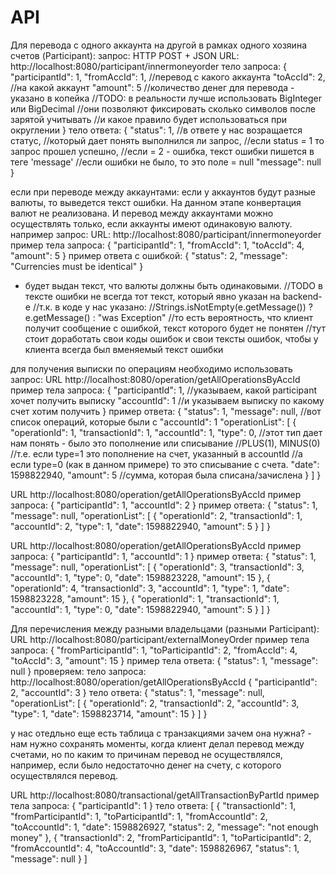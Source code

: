 # API
Для перевода с одного аккаунта на другой в рамках одного хозяина счетов (Participant):
запрос: 
HTTP POST + JSON
URL: http://localhost:8080/participant/innermoneyorder
тело запроса:
{
    "participantId": 1,
    "fromAccId": 1, //перевод с какого аккаунта
    "toAccId": 2, //на какой аккаунт
    "amount": 5 //количество денег для перевода - указано в копейка
    //TODO: в реальности лучше использовать BigInteger или BigDecimal
    //они позволяют фиксировать сколько символов после зарятой учитывать
    //и какое правило будет использоваться при округлении
}
тело ответа:
{
    "status": 1, //в ответе у нас возращается статус, 
    //который дает понять выполнился ли запрос, 
    //если status = 1 то запрос прошел успешно,
    //если = 2 - ошибка, текст ошибки пишется в теге 'message'
    //если ошибки не было, то это поле = null
    "message": null
}


если при переводе между аккаунтами: если у аккаунтов будут разные валюты,
то выведется текст ошибки. На данном этапе конвертация валют не реализована.
И перевод между аккаунтами можно осуществлять только, если аккаунты имеют одинаковую валюту.
например запрос:
URL: http://localhost:8080/participant/innermoneyorder
пример тела запроса:
{
    "participantId": 1,
    "fromAccId": 1,
    "toAccId": 4,
    "amount": 5
}
пример ответа с ошибкой:
{
    "status": 2,
    "message": "Currencies must be identical"
}
- будет выдан текст, что валюты должны быть одинаковыми.
//TODO в тексте ошибки не всегда тот текст, который явно указан на backend-е
//т.к. в коде у нас указано:
//Strings.isNotEmpty(e.getMessage()) ? e.getMessage() : "was Exception"
//то есть вероятность, что клиент получит сообщение с ошибкой, текст которого будет не понятен
//тут стоит доработать свои коды ошибок и свои тексты ошибок, чтобы у клиента всегда был вменяемый текст ошибки


для получения выписки по операциям 
необходимо использовать запрос:
URL http://localhost:8080/operation/getAllOperationsByAccId
пример тела запроса:
{
    "participantId": 1, //указываем, какой participant хочет получить выписку
    "accountId": 1 //и указываем выписку по какому счет хотим получить
}
пример ответа:
{
    "status": 1,
    "message": null,
    //вот список операций, которые были с "accountId": 1
    "operationList": [
        {
            "operationId": 1,
            "transactionId": 1,
            "accountId": 1,
            "type": 0, //этот тип дает нам понять - было это пополнение или списывание
            //PLUS(1), MINUS(0)
            //т.е. если type=1 это пополнение на счет, указанный в accountId
            //а если type=0 (как в данном примере) то это списывание с счета.
            "date": 1598822940,
            "amount": 5 //сумма, которая была списана/зачислена
        }
    ]
}


URL http://localhost:8080/operation/getAllOperationsByAccId
пример запроса:
{
    "participantId": 1,
    "accountId": 2
}
пример ответа:
{
    "status": 1,
    "message": null,
    "operationList": [
        {
            "operationId": 2,
            "transactionId": 1,
            "accountId": 2,
            "type": 1,
            "date": 1598822940,
            "amount": 5
        }
    ]
}


URL http://localhost:8080/operation/getAllOperationsByAccId
пример запроса:
{
    "participantId": 1,
    "accountId": 1
}
пример ответа:
{
    "status": 1,
    "message": null,
    "operationList": [
        {
            "operationId": 3,
            "transactionId": 3,
            "accountId": 1,
            "type": 0,
            "date": 1598823228,
            "amount": 15
        },
        {
            "operationId": 4,
            "transactionId": 3,
            "accountId": 1,
            "type": 1,
            "date": 1598823228,
            "amount": 15
        },
        {
            "operationId": 1,
            "transactionId": 1,
            "accountId": 1,
            "type": 0,
            "date": 1598822940,
            "amount": 5
        }
    ]
}


Для перечисления между разными владельцами (разными Participant):
URL http://localhost:8080/participant/externalMoneyOrder
пример тела запроса:
{
    "fromParticipantId": 1,
    "toParticipantId": 2,
    "fromAccId": 4,
    "toAccId": 3,
    "amount": 15
}
пример тела ответа:
{
    "status": 1,
    "message": null
}
проверяем:
тело запроса:
http://localhost:8080/operation/getAllOperationsByAccId
{
    "participantId": 2,
    "accountId": 3
}
тело ответа:
{
    "status": 1,
    "message": null,
    "operationList": [
        {
            "operationId": 2,
            "transactionId": 2,
            "accountId": 3,
            "type": 1,
            "date": 1598823714,
            "amount": 15
        }
    ]
}


у нас отедльно еще есть таблица с транзакциями
зачем она нужна? - нам нужно сохранять моменты, 
когда клиент делал перевод между счетами, 
но по каким то причинам перевод не осуществлялся,
например, если было недостаточно денег на счету, 
с которого осуществлялся перевод.

URL http://localhost:8080/transactional/getAllTransactionByPartId
пример тела запроса:
{
    "participantId": 1
}
тело ответа:
[
    {
        "transactionId": 1,
        "fromParticipantId": 1,
        "toParticipantId": 1,
        "fromAccountId": 2,
        "toAccountId": 1,
        "date": 1598826927,
        "status": 2,
        "message": "not enough money"
    },
    {
        "transactionId": 2,
        "fromParticipantId": 1,
        "toParticipantId": 2,
        "fromAccountId": 4,
        "toAccountId": 3,
        "date": 1598826967,
        "status": 1,
        "message": null
    }
]